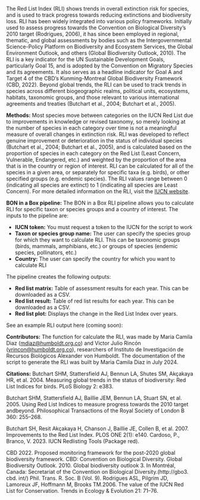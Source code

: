 The Red List Index (RLI) shows trends in overall extinction risk for species, and is used to track progress towards reducing extinctions and biodiversity loss. RLI has been widely integrated into various policy frameworks. Initially used to assess progress towards the Convention on Biological Diversity’s 2010 target (Rodrigues, 2006), it has since been employed in regional, thematic, and global assessments by bodies such as the Intergovernmental Science-Policy Platform on Biodiversity and Ecosystem Services, the Global Environment Outlook, and others (Global Biodiversity Outlook, 2010). The RLI is a key indicator for the UN Sustainable Development Goals, particularly Goal 15, and is adopted by the Convention on Migratory Species and its agreements. It also serves as a headline indicator for Goal A and Target 4 of the CBD’s Kunming-Montreal Global Biodiversity Framework (CBD, 2022). Beyond global trends, the RLI can be used to track trends in species across different biogeographic realms, political units, ecosystems, habitats, taxonomic groups, and those relevant to various international agreements and treaties (Butchart et al., 2004; Butchart et al., 2005).

**Methods:**
Most species move between categories on the IUCN Red List due to improvements in knowledge or revised taxonomy, so merely looking at the number of species in each category over time is not a meaningful measure of overall changes in extinction risk. RLI was developed to reflect genuine improvement or deterioration in the status of individual species (Butchart et al., 2004; Butchart et al., 2005), and is calculated based on the proportion of species in each category on the Red List (Least Concern, Vulnerable, Endangered, etc.) and weighted by the proportion of the area that is in the country or region of interest. RLI can be calculated for all of the species in a given area, or separately for specific taxa (e.g. birds), or other specified groups (e.g. endemic species). The RLI values range between 0 (indicating all species are extinct) to 1 (indicating all species are Least Concern). For more detailed information on the RLI, visit the [IUCN website](https://www.iucnredlist.org/).

**BON in a Box pipeline:**
The BON in a Box RLI pipeline allows you to calculate RLI for specific taxon or species groups and a country of interest. The inputs to the pipeline are:
* **IUCN token:** You must request a token to the IUCN for the script to work
* **Taxon or species group name:** The user can specify the species group for which they want to calculate RLI. This can be taxonomic groups (birds, mammals, amphibians, etc.) or groups of species (endemic species, pollinators, etc.)
* **Country:** The user can specify the country for which you want to calculate RLI

The pipeline creates the following outputs:
* **Red list matrix:** Table of assessment results for each year. This can be downloaded as a CSV.
* **Red list result:** Table of red list results for each year. This can be downloaded as a CSV.
* **Red list plot:** Displays the change in the Red List Index over years.

See an example RLI output here (coming soon):

**Contributors:**
The function for calculate the RLI, was made by Maria Camila Diaz (mdiaz@humboldt.org.co) and Victor Julio Rincón (vrincon@humboldt.org.co), researchers of Instituto de Investigación de Recursos Biológicos Alexander von Humboldt. The documentation of the script to generate the RLI was built by Maria Camila Diaz in July 2024.

**Citations:**
Butchart SHM, Stattersfield AJ, Bennun LA, Shutes SM, Akçakaya HR, et al. 2004. Measuring global trends in the status of biodiversity: Red List Indices for birds. PLoS Biology 2: e383.

Butchart SHM, Stattersfield AJ, Baillie JEM, Bennun LA, Stuart SN, et al. 2005. Using Red List Indices to measure progress towards the 2010 target andbeyond. Philosophical Transactions of the Royal Society of London B 360: 255–268.

Butchart SH, Resit Akçakaya H, Chanson J, Baillie JE, Collen B, et al. 2007. Improvements to the Red List Index. PLOS ONE 2(1): e140.
Cardoso, P., Branco, V. 2023. IUCN Redlisting Tools (Package red).

CBD 2022. Proposed monitoring framework for the post-2020 global biodiversity framework. CBD: Convention on Biological Diversity.
Global Biodiversity Outlook. 2010. Global biodiversity outlook 3. In Montréal, Canada: Secretariat of the Convention on Biological Diversity.(http://gbo3. cbd. int/) Phil. Trans. R. Soc. B (Vol. 9).
Rodrigues ASL, Pilgrim JD, Lamoreux JF, Hoffmann M, Brooks TM.2006. The value of the IUCN Red List for Conservation. Trends in Ecology & Evolution 21: 71–76.
